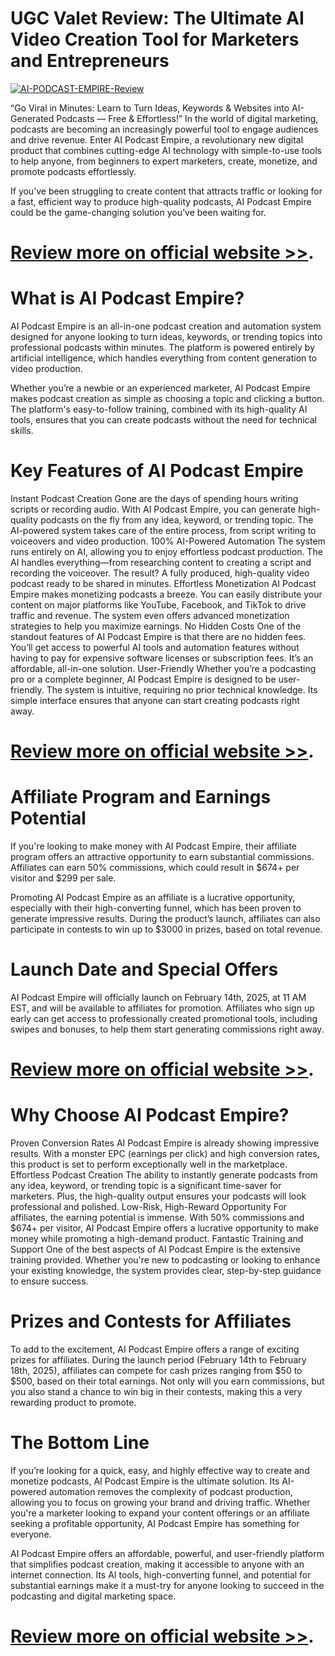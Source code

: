# UGC Valet Review: The Ultimate AI Video Creation Tool for Marketers and Entrepreneurs

[![AI-PODCAST-EMPIRE-Review]([https://aidigireview.com/wp-content/uploads/2025/02/AI-PODCAST-EMPIRE-Review.png](https://aidigireview.com/wp-content/uploads/2025/02/ugcVaet.png)  "AI-PODCAST-EMPIRE-Review")]([https://aidigireview.com/ai-podcast-empire-review/](https://aidigireview.com/ugc-valet-review/))


“Go Viral in Minutes: Learn to Turn Ideas, Keywords   &amp; Websites into AI-Generated  Podcasts — Free &amp; Effortless!”
In the world of digital marketing, podcasts are becoming an increasingly powerful tool to engage audiences and drive revenue. Enter AI Podcast Empire, a revolutionary new digital product that combines cutting-edge AI technology with simple-to-use tools to help anyone, from beginners to expert marketers, create, monetize, and promote podcasts effortlessly.

If you’ve been struggling to create content that attracts traffic or looking for a fast, efficient way to produce high-quality podcasts, AI Podcast Empire could be the game-changing solution you’ve been waiting for.


# **[Review more on official website >>](https://aidigireview.com/ai-podcast-empire-review/)**.

# What is AI Podcast Empire?
AI Podcast Empire is an all-in-one podcast creation and automation system designed for anyone looking to turn ideas, keywords, or trending topics into professional podcasts within minutes. The platform is powered entirely by artificial intelligence, which handles everything from content generation to video production.

Whether you’re a newbie or an experienced marketer, AI Podcast Empire makes podcast creation as simple as choosing a topic and clicking a button. The platform's easy-to-follow training, combined with its high-quality AI tools, ensures that you can create podcasts without the need for technical skills.

# Key Features of AI Podcast Empire
Instant Podcast Creation Gone are the days of spending hours writing scripts or recording audio. With AI Podcast Empire, you can generate high-quality podcasts on the fly from any idea, keyword, or trending topic. The AI-powered system takes care of the entire process, from script writing to voiceovers and video production.
100% AI-Powered Automation The system runs entirely on AI, allowing you to enjoy effortless podcast production. The AI handles everything—from researching content to creating a script and recording the voiceover. The result? A fully produced, high-quality video podcast ready to be shared in minutes.
Effortless Monetization AI Podcast Empire makes monetizing podcasts a breeze. You can easily distribute your content on major platforms like YouTube, Facebook, and TikTok to drive traffic and revenue. The system even offers advanced monetization strategies to help you maximize earnings.
No Hidden Costs One of the standout features of AI Podcast Empire is that there are no hidden fees. You’ll get access to powerful AI tools and automation features without having to pay for expensive software licenses or subscription fees. It’s an affordable, all-in-one solution.
User-Friendly Whether you’re a podcasting pro or a complete beginner, AI Podcast Empire is designed to be user-friendly. The system is intuitive, requiring no prior technical knowledge. Its simple interface ensures that anyone can start creating podcasts right away.

# **[Review more on official website >>](https://aidigireview.com/ai-podcast-empire-review/)**.

# Affiliate Program and Earnings Potential
If you're looking to make money with AI Podcast Empire, their affiliate program offers an attractive opportunity to earn substantial commissions. Affiliates can earn 50% commissions, which could result in $674+ per visitor and $299 per sale.

Promoting AI Podcast Empire as an affiliate is a lucrative opportunity, especially with their high-converting funnel, which has been proven to generate impressive results. During the product’s launch, affiliates can also participate in contests to win up to $3000 in prizes, based on total revenue.

# Launch Date and Special Offers
AI Podcast Empire will officially launch on February 14th, 2025, at 11 AM EST, and will be available to affiliates for promotion. Affiliates who sign up early can get access to professionally created promotional tools, including swipes and bonuses, to help them start generating commissions right away.
# **[Review more on official website >>](https://aidigireview.com/ai-podcast-empire-review/)**.

# Why Choose AI Podcast Empire?
Proven Conversion Rates AI Podcast Empire is already showing impressive results. With a monster EPC (earnings per click) and high conversion rates, this product is set to perform exceptionally well in the marketplace.
Effortless Podcast Creation The ability to instantly generate podcasts from any idea, keyword, or trending topic is a significant time-saver for marketers. Plus, the high-quality output ensures your podcasts will look professional and polished.
Low-Risk, High-Reward Opportunity For affiliates, the earning potential is immense. With 50% commissions and $674+ per visitor, AI Podcast Empire offers a lucrative opportunity to make money while promoting a high-demand product.
Fantastic Training and Support One of the best aspects of AI Podcast Empire is the extensive training provided. Whether you're new to podcasting or looking to enhance your existing knowledge, the system provides clear, step-by-step guidance to ensure success.

# Prizes and Contests for Affiliates
To add to the excitement, AI Podcast Empire offers a range of exciting prizes for affiliates. During the launch period (February 14th to February 18th, 2025), affiliates can compete for cash prizes ranging from $50 to $500, based on their total earnings. Not only will you earn commissions, but you also stand a chance to win big in their contests, making this a very rewarding product to promote.

# The Bottom Line
If you’re looking for a quick, easy, and highly effective way to create and monetize podcasts, AI Podcast Empire is the ultimate solution. Its AI-powered automation removes the complexity of podcast production, allowing you to focus on growing your brand and driving traffic. Whether you're a marketer looking to expand your content offerings or an affiliate seeking a profitable opportunity, AI Podcast Empire has something for everyone.

AI Podcast Empire offers an affordable, powerful, and user-friendly platform that simplifies podcast creation, making it accessible to anyone with an internet connection. Its AI tools, high-converting funnel, and potential for substantial earnings make it a must-try for anyone looking to succeed in the podcasting and digital marketing space.
# **[Review more on official website >>](https://aidigireview.com/ai-podcast-empire-review/)**.
